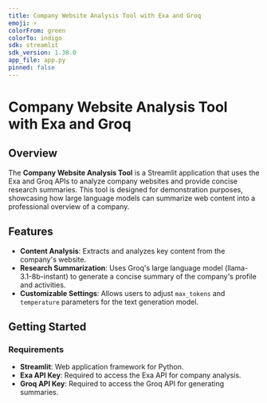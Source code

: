 ```yaml
---
title: Company Website Analysis Tool with Exa and Groq
emoji: ⚡
colorFrom: green
colorTo: indigo
sdk: streamlit
sdk_version: 1.38.0
app_file: app.py
pinned: false
---
```

# Company Website Analysis Tool with Exa and Groq

## Overview

The **Company Website Analysis Tool** is a Streamlit application that uses the Exa and Groq APIs to analyze company websites and provide concise research summaries. This tool is designed for demonstration purposes, showcasing how large language models can summarize web content into a professional overview of a company.

## Features

- **Content Analysis**: Extracts and analyzes key content from the company's website.
- **Research Summarization**: Uses Groq's large language model (llama-3.1-8b-instant) to generate a concise summary of the company's profile and activities.
- **Customizable Settings**: Allows users to adjust `max_tokens` and `temperature` parameters for the text generation model.

## Getting Started

### Requirements

- **Streamlit**: Web application framework for Python.
- **Exa API Key**: Required to access the Exa API for company analysis.
- **Groq API Key**: Required to access the Groq API for generating summaries.
